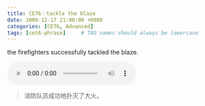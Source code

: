 ```yaml
---
title: CET6：tackle the blaze
date: 1000-12-17 21:00:00 +0800
categories: [CET6, Advanced]
tags: [cet6-phrase]     # TAG names should always be lowercase
---
```


the firefighters successfully tackled the blaze.

<audio id="audio" controls preload="auto">
      <source id="mp3" src="/assets/audio/null.mp3">
</audio>

> 消防队员成功地扑灭了大火。

